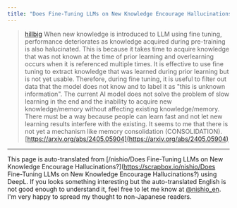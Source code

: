 ```yaml
---
title: "Does Fine-Tuning LLMs on New Knowledge Encourage Hallucinations?"
---
```


> [hillbig](https://x.com/hillbig/status/1792334744522485954) When new knowledge is introduced to LLM using fine tuning, performance deteriorates as knowledge acquired during pre-training is also halucinated. This is because it takes time to acquire knowledge that was not known at the time of prior learning and overlearning occurs when it is referenced multiple times. It is effective to use fine tuning to extract knowledge that was learned during prior learning but is not yet usable.
>  Therefore, during fine tuning, it is useful to filter out data that the model does not know and to label it as "this is unknown information".
>  The current AI model does not solve the problem of slow learning in the end and the inability to acquire new knowledge/memory without affecting existing knowledge/memory. There must be a way because people can learn fast and not let new learning results interfere with the existing. It seems to me that there is not yet a mechanism like memory consolidation (CONSOLIDATION).
>  [https://arxiv.org/abs/2405.05904](https://arxiv.org/abs/2405.05904)

---
This page is auto-translated from [/nishio/Does Fine-Tuning LLMs on New Knowledge Encourage Hallucinations?](https://scrapbox.io/nishio/Does Fine-Tuning LLMs on New Knowledge Encourage Hallucinations?) using DeepL. If you looks something interesting but the auto-translated English is not good enough to understand it, feel free to let me know at [@nishio_en](https://twitter.com/nishio_en). I'm very happy to spread my thought to non-Japanese readers.